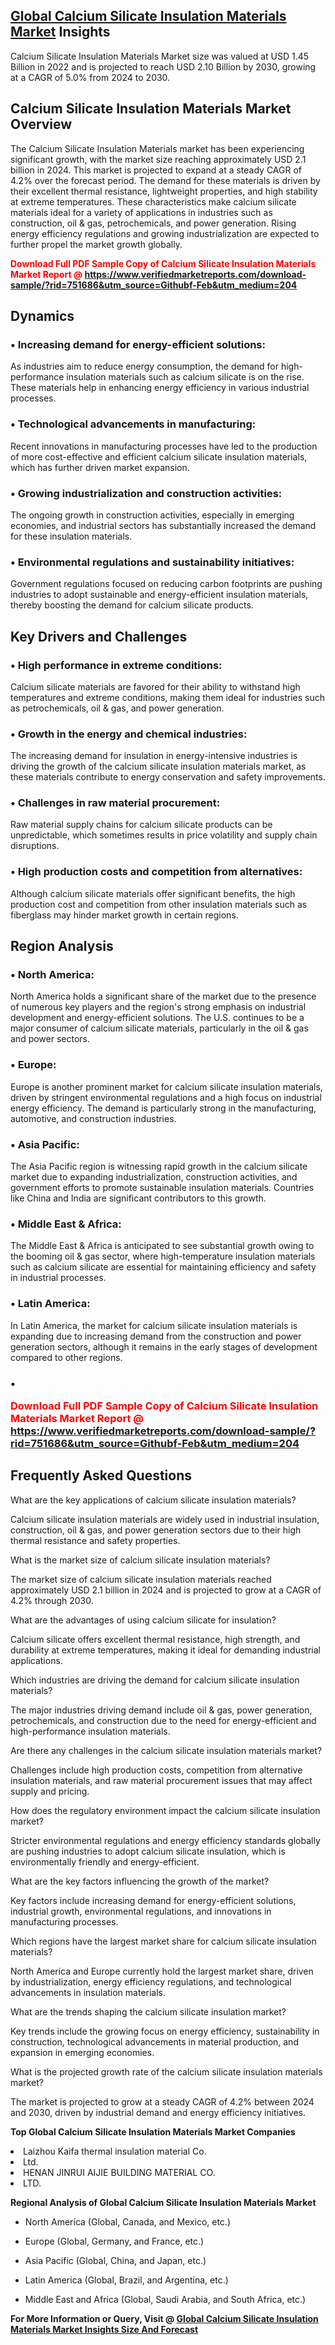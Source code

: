 <h2><a href="https://www.verifiedmarketreports.com/download-sample/?rid=751686&amp;utm_source=Githubf&amp;utm_medium=204" target="_blank">Global Calcium Silicate Insulation Materials Market</a> Insights</h2><p>Calcium Silicate Insulation Materials Market size was valued at USD 1.45 Billion in 2022 and is projected to reach USD 2.10 Billion by 2030, growing at a CAGR of 5.0% from 2024 to 2030.</p><p> <h2>Calcium Silicate Insulation Materials Market Overview</h2> <p>The Calcium Silicate Insulation Materials market has been experiencing significant growth, with the market size reaching approximately USD 2.1 billion in 2024. This market is projected to expand at a steady CAGR of 4.2% over the forecast period. The demand for these materials is driven by their excellent thermal resistance, lightweight properties, and high stability at extreme temperatures. These characteristics make calcium silicate materials ideal for a variety of applications in industries such as construction, oil & gas, petrochemicals, and power generation. Rising energy efficiency regulations and growing industrialization are expected to further propel the market growth globally. </p> <p><strong><p><span class=""><span style="color: #ff0000;"><strong>Download Full PDF Sample Copy of Calcium Silicate Insulation Materials Market Report</strong> @ </span><a href="https://www.verifiedmarketreports.com/download-sample/?rid=751686&amp;utm_source=Githubf-Feb&amp;utm_medium=204" target="_blank">https://www.verifiedmarketreports.com/download-sample/?rid=751686&amp;utm_source=Githubf-Feb&amp;utm_medium=204</a></span></p></strong></p> <h2>Dynamics</h2> <h3>• Increasing demand for energy-efficient solutions:</h3> <p>As industries aim to reduce energy consumption, the demand for high-performance insulation materials such as calcium silicate is on the rise. These materials help in enhancing energy efficiency in various industrial processes.</p> <h3>• Technological advancements in manufacturing:</h3> <p>Recent innovations in manufacturing processes have led to the production of more cost-effective and efficient calcium silicate insulation materials, which has further driven market expansion.</p> <h3>• Growing industrialization and construction activities:</h3> <p>The ongoing growth in construction activities, especially in emerging economies, and industrial sectors has substantially increased the demand for these insulation materials.</p> <h3>• Environmental regulations and sustainability initiatives:</h3> <p>Government regulations focused on reducing carbon footprints are pushing industries to adopt sustainable and energy-efficient insulation materials, thereby boosting the demand for calcium silicate products.</p> <h2>Key Drivers and Challenges</h2> <h3>• High performance in extreme conditions:</h3> <p>Calcium silicate materials are favored for their ability to withstand high temperatures and extreme conditions, making them ideal for industries such as petrochemicals, oil & gas, and power generation.</p> <h3>• Growth in the energy and chemical industries:</h3> <p>The increasing demand for insulation in energy-intensive industries is driving the growth of the calcium silicate insulation materials market, as these materials contribute to energy conservation and safety improvements.</p> <h3>• Challenges in raw material procurement:</h3> <p>Raw material supply chains for calcium silicate products can be unpredictable, which sometimes results in price volatility and supply chain disruptions.</p> <h3>• High production costs and competition from alternatives:</h3> <p>Although calcium silicate materials offer significant benefits, the high production cost and competition from other insulation materials such as fiberglass may hinder market growth in certain regions.</p> <h2>Region Analysis</h2> <h3>• North America:</h3> <p>North America holds a significant share of the market due to the presence of numerous key players and the region's strong emphasis on industrial development and energy-efficient solutions. The U.S. continues to be a major consumer of calcium silicate materials, particularly in the oil & gas and power sectors.</p> <h3>• Europe:</h3> <p>Europe is another prominent market for calcium silicate insulation materials, driven by stringent environmental regulations and a high focus on industrial energy efficiency. The demand is particularly strong in the manufacturing, automotive, and construction industries.</p> <h3>• Asia Pacific:</h3> <p>The Asia Pacific region is witnessing rapid growth in the calcium silicate market due to expanding industrialization, construction activities, and government efforts to promote sustainable insulation materials. Countries like China and India are significant contributors to this growth.</p> <h3>• Middle East & Africa:</h3> <p>The Middle East & Africa is anticipated to see substantial growth owing to the booming oil & gas sector, where high-temperature insulation materials such as calcium silicate are essential for maintaining efficiency and safety in industrial processes.</p> <h3>• Latin America:</h3> <p>In Latin America, the market for calcium silicate insulation materials is expanding due to increasing demand from the construction and power generation sectors, although it remains in the early stages of development compared to other regions.</p> <h3>• <p><span class=""><span style="color: #ff0000;"><strong>Download Full PDF Sample Copy of Calcium Silicate Insulation Materials Market Report</strong> @ </span><a href="https://www.verifiedmarketreports.com/download-sample/?rid=751686&amp;utm_source=Githubf-Feb&amp;utm_medium=204" target="_blank">https://www.verifiedmarketreports.com/download-sample/?rid=751686&amp;utm_source=Githubf-Feb&amp;utm_medium=204</a></span></p></h3> <h2>Frequently Asked Questions</h2> <p>What are the key applications of calcium silicate insulation materials?</p> <p>Calcium silicate insulation materials are widely used in industrial insulation, construction, oil & gas, and power generation sectors due to their high thermal resistance and safety properties.</p> <p>What is the market size of calcium silicate insulation materials?</p> <p>The market size of calcium silicate insulation materials reached approximately USD 2.1 billion in 2024 and is projected to grow at a CAGR of 4.2% through 2030.</p> <p>What are the advantages of using calcium silicate for insulation?</p> <p>Calcium silicate offers excellent thermal resistance, high strength, and durability at extreme temperatures, making it ideal for demanding industrial applications.</p> <p>Which industries are driving the demand for calcium silicate insulation materials?</p> <p>The major industries driving demand include oil & gas, power generation, petrochemicals, and construction due to the need for energy-efficient and high-performance insulation materials.</p> <p>Are there any challenges in the calcium silicate insulation materials market?</p> <p>Challenges include high production costs, competition from alternative insulation materials, and raw material procurement issues that may affect supply and pricing.</p> <p>How does the regulatory environment impact the calcium silicate insulation market?</p> <p>Stricter environmental regulations and energy efficiency standards globally are pushing industries to adopt calcium silicate insulation, which is environmentally friendly and energy-efficient.</p> <p>What are the key factors influencing the growth of the market?</p> <p>Key factors include increasing demand for energy-efficient solutions, industrial growth, environmental regulations, and innovations in manufacturing processes.</p> <p>Which regions have the largest market share for calcium silicate insulation materials?</p> <p>North America and Europe currently hold the largest market share, driven by industrialization, energy efficiency regulations, and technological advancements in insulation materials.</p> <p>What are the trends shaping the calcium silicate insulation market?</p> <p>Key trends include the growing focus on energy efficiency, sustainability in construction, technological advancements in material production, and expansion in emerging economies.</p> <p>What is the projected growth rate of the calcium silicate insulation materials market?</p> <p>The market is projected to grow at a steady CAGR of 4.2% between 2024 and 2030, driven by industrial demand and energy efficiency initiatives.</p> </p><p><strong>Top Global Calcium Silicate Insulation Materials Market Companies</strong></p><div data-test-id=""><p><li>Laizhou Kaifa thermal insulation material Co.</li><li> Ltd.</li><li> HENAN JINRUI AIJIE BUILDING MATERIAL CO.</li><li> LTD.</li></p><div><strong>Regional Analysis of&nbsp;Global Calcium Silicate Insulation Materials Market</strong></div><ul><li dir="ltr"><p dir="ltr">North America&nbsp;(Global, Canada, and Mexico, etc.)</p></li><li dir="ltr"><p dir="ltr">Europe (Global, Germany, and France, etc.)</p></li><li dir="ltr"><p dir="ltr">Asia Pacific&nbsp;(Global, China, and Japan, etc.)</p></li><li dir="ltr"><p dir="ltr">Latin America&nbsp;(Global, Brazil, and Argentina, etc.)</p></li><li dir="ltr">Middle East and Africa&nbsp;(Global, Saudi Arabia, and South Africa, etc.)</li></ul><p><strong>For More Information or Query, Visit @&nbsp;</strong><strong><a href="https://www.verifiedmarketreports.com/product/calcium-silicate-insulation-materials-market/?utm_source=Githubf&amp;utm_medium=204" target="_blank">Global Calcium Silicate Insulation Materials Market Insights Size And Forecast</a></strong></p></div>
